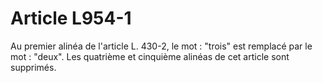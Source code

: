 # Article L954-1

Au premier alinéa de l'article L. 430-2, le mot : "trois" est remplacé par le mot : "deux". Les quatrième et cinquième alinéas de cet article sont supprimés.
